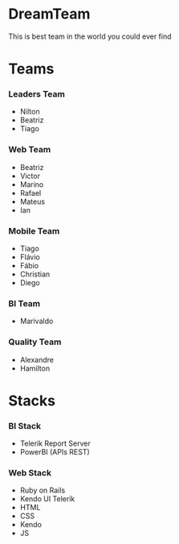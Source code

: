 # DreamTeam
This is best team in the world you could ever find

# Teams
### Leaders Team
- Nilton
- Beatriz
- Tiago

### Web Team
- Beatriz
- Victor
- Marino
- Rafael
- Mateus
- Ian

### Mobile Team
- Tiago
- Flávio
- Fábio
- Christian
- Diego

### BI Team
- Marivaldo

### Quality Team
- Alexandre
- Hamilton

# Stacks

### BI Stack
- Telerik Report Server
- PowerBI (APIs REST)

### Web Stack
- Ruby on Rails
- Kendo UI Telerik
- HTML
- CSS 
- Kendo
- JS 
